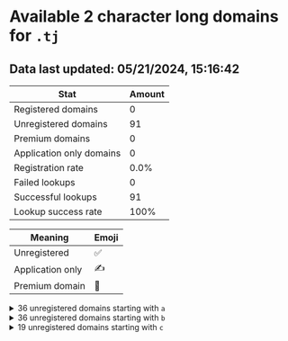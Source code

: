 # Available 2 character long domains for `.tj`

## Data last updated: 05/21/2024, 15:16:42

|Stat|Amount|
|--|--|
|Registered domains|0|
|Unregistered domains|91|
|Premium domains|0|
|Application only domains|0|
|Registration rate|0.0%|
|Failed lookups|0|
|Successful lookups|91|
|Lookup success rate|100%|


|Meaning|Emoji|
|--|--|
|Unregistered|:white_check_mark:|
|Application only|:writing_hand:|
|Premium domain|:gem:|

<details>
<summary>36 unregistered domains starting with <bold><code>a</code></bold></summary>

|Type|Domain|
|--|--|
|:white_check_mark:|`a0.tj`|
|:white_check_mark:|`a1.tj`|
|:white_check_mark:|`a2.tj`|
|:white_check_mark:|`a3.tj`|
|:white_check_mark:|`a4.tj`|
|:white_check_mark:|`a5.tj`|
|:white_check_mark:|`a6.tj`|
|:white_check_mark:|`a7.tj`|
|:white_check_mark:|`a8.tj`|
|:white_check_mark:|`a9.tj`|
|:white_check_mark:|`aa.tj`|
|:white_check_mark:|`ab.tj`|
|:white_check_mark:|`ac.tj`|
|:white_check_mark:|`ad.tj`|
|:white_check_mark:|`ae.tj`|
|:white_check_mark:|`af.tj`|
|:white_check_mark:|`ag.tj`|
|:white_check_mark:|`ah.tj`|
|:white_check_mark:|`ai.tj`|
|:white_check_mark:|`aj.tj`|
|:white_check_mark:|`ak.tj`|
|:white_check_mark:|`al.tj`|
|:white_check_mark:|`am.tj`|
|:white_check_mark:|`an.tj`|
|:white_check_mark:|`ao.tj`|
|:white_check_mark:|`ap.tj`|
|:white_check_mark:|`aq.tj`|
|:white_check_mark:|`ar.tj`|
|:white_check_mark:|`as.tj`|
|:white_check_mark:|`at.tj`|
|:white_check_mark:|`au.tj`|
|:white_check_mark:|`av.tj`|
|:white_check_mark:|`aw.tj`|
|:white_check_mark:|`ax.tj`|
|:white_check_mark:|`ay.tj`|
|:white_check_mark:|`az.tj`|
</details>
<details>
<summary>36 unregistered domains starting with <bold><code>b</code></bold></summary>

|Type|Domain|
|--|--|
|:white_check_mark:|`b0.tj`|
|:white_check_mark:|`b1.tj`|
|:white_check_mark:|`b2.tj`|
|:white_check_mark:|`b3.tj`|
|:white_check_mark:|`b4.tj`|
|:white_check_mark:|`b5.tj`|
|:white_check_mark:|`b6.tj`|
|:white_check_mark:|`b7.tj`|
|:white_check_mark:|`b8.tj`|
|:white_check_mark:|`b9.tj`|
|:white_check_mark:|`ba.tj`|
|:white_check_mark:|`bb.tj`|
|:white_check_mark:|`bc.tj`|
|:white_check_mark:|`bd.tj`|
|:white_check_mark:|`be.tj`|
|:white_check_mark:|`bf.tj`|
|:white_check_mark:|`bg.tj`|
|:white_check_mark:|`bh.tj`|
|:white_check_mark:|`bi.tj`|
|:white_check_mark:|`bj.tj`|
|:white_check_mark:|`bk.tj`|
|:white_check_mark:|`bl.tj`|
|:white_check_mark:|`bm.tj`|
|:white_check_mark:|`bn.tj`|
|:white_check_mark:|`bo.tj`|
|:white_check_mark:|`bp.tj`|
|:white_check_mark:|`bq.tj`|
|:white_check_mark:|`br.tj`|
|:white_check_mark:|`bs.tj`|
|:white_check_mark:|`bt.tj`|
|:white_check_mark:|`bu.tj`|
|:white_check_mark:|`bv.tj`|
|:white_check_mark:|`bw.tj`|
|:white_check_mark:|`bx.tj`|
|:white_check_mark:|`by.tj`|
|:white_check_mark:|`bz.tj`|
</details>
<details>
<summary>19 unregistered domains starting with <bold><code>c</code></bold></summary>

|Type|Domain|
|--|--|
|:white_check_mark:|`ca.tj`|
|:white_check_mark:|`cb.tj`|
|:white_check_mark:|`cc.tj`|
|:white_check_mark:|`cd.tj`|
|:white_check_mark:|`ce.tj`|
|:white_check_mark:|`cf.tj`|
|:white_check_mark:|`cg.tj`|
|:white_check_mark:|`ch.tj`|
|:white_check_mark:|`ci.tj`|
|:white_check_mark:|`cj.tj`|
|:white_check_mark:|`ck.tj`|
|:white_check_mark:|`cl.tj`|
|:white_check_mark:|`cm.tj`|
|:white_check_mark:|`cn.tj`|
|:white_check_mark:|`co.tj`|
|:white_check_mark:|`cp.tj`|
|:white_check_mark:|`cq.tj`|
|:white_check_mark:|`cr.tj`|
|:white_check_mark:|`cs.tj`|
</details>
